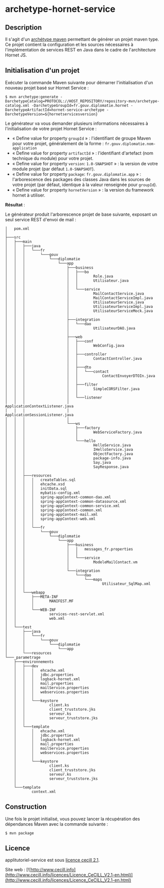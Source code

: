 # archetype-hornet-service

## Description

Il s'agit d'un [archétype maven](https://maven.apache.org/archetype/index.html) permettant de générer un projet maven type. Ce projet contient la configuration et les sources nécessaires à l'implémentation de services REST en Java dans le cadre de l'architecture Hornet JS.
 
## Initialisation d'un projet

Exécuter la commande Maven suivante pour démarrer l'initialisation d'un nouveau projet basé sur Hornet Service :

```shell
$ mvn archetype:generate -DarchetypeCatalog=PROTOCOL://HOST_REPOSITORY/repository-mvn/archetype-catalog.xml -DarchetypeGroupId=fr.gouv.diplomatie.hornet -DarchetypeArtifactId=hornet-service-archetype -DarchetypeVersion=${hornetservicesversion}
```

Le générateur va vous demander plusieurs informations nécessaires à l'initialisation de votre projet Hornet Service :

* « Define value for property `groupId`  » : l'identifiant de groupe Maven pour votre projet, généralement de la forme : `fr.gouv.diplomatie.nom-application`
* « Define value for property `artifactId` » : l'identifiant d'artefact (nom technique du module) pour votre projet.
* « Define value for property `version`:  `1.0-SNAPSHOT` » : la version de votre module projet (par défaut `1.0-SNAPSHOT`).
* « Define value for property `package`:  `fr.gouv.diplomatie.app` » : l'arborescence des packages des classes Java dans les sources de votre projet (par défaut, identique à la valeur renseignée pour `groupId`).
* « Define value for property `hornetVersion` » : la version du framework hornet à utiliser.

__Résultat__ : 

Le générateur produit l'arborescence projet de base suivante, exposant un seul service REST d'envoi de mail :

```
│   pom.xml
│
├───src
│   ├───main
│   │   ├───java
│   │   │   └───fr
│   │   │       └───gouv
│   │   │           └───diplomatie
│   │   │               └───app
│   │   │                   ├───business
│   │   │                   │   ├───bo
│   │   │                   │   │       Role.java
│   │   │                   │   │       Utilisateur.java
│   │   │                   │   │
│   │   │                   │   └───service
│   │   │                   │           MailContactService.java
│   │   │                   │           MailContactServiceImpl.java
│   │   │                   │           UtilisateurService.java
│   │   │                   │           UtilisateurServiceImpl.java
│   │   │                   │           UtilisateurServiceMock.java
│   │   │                   │
│   │   │                   ├───integration
│   │   │                   │   └───dao
│   │   │                   │           UtilisateurDAO.java
│   │   │                   │
│   │   │                   ├───web
│   │   │                   │   ├───conf
│   │   │                   │   │       WebConfig.java
│   │   │                   │   │
│   │   │                   │   ├───controller
│   │   │                   │   │       ContactController.java
│   │   │                   │   │
│   │   │                   │   ├───dto
│   │   │                   │   │   └───contact
│   │   │                   │   │           ContactEnvoyerDTOIn.java
│   │   │                   │   │
│   │   │                   │   ├───filter
│   │   │                   │   │       SimpleCORSFilter.java
│   │   │                   │   │
│   │   │                   │   └───listener
│   │   │                   │           ApplicationContextListener.java
│   │   │                   │           ApplicationSessionListener.java
│   │   │                   │
│   │   │                   └───ws
│   │   │                       ├───factory
│   │   │                       │       WebServiceFactory.java
│   │   │                       │
│   │   │                       └───hello
│   │   │                               HelloService.java
│   │   │                               IHelloService.java
│   │   │                               ObjectFactory.java
│   │   │                               package-info.java
│   │   │                               Say.java
│   │   │                               SayResponse.java
│   │   │
│   │   ├───resources
│   │   │   │   createTables.sql
│   │   │   │   ehcache.xsd
│   │   │   │   initData.sql
│   │   │   │   mybatis-config.xml
│   │   │   │   spring-appContext-common-dao.xml
│   │   │   │   spring-appContext-common-datasource.xml
│   │   │   │   spring-appContext-common-service.xml
│   │   │   │   spring-appContext-common.xml
│   │   │   │   spring-appContext-mail.xml
│   │   │   │   spring-appContext-web.xml
│   │   │   │
│   │   │   └───fr
│   │   │       └───gouv
│   │   │           └───diplomatie
│   │   │               └───app
│   │   │                   ├───business
│   │   │                   │   │   messages_fr.properties
│   │   │                   │   │
│   │   │                   │   └───service
│   │   │                   │           ModeleMailContact.vm
│   │   │                   │
│   │   │                   └───integration
│   │   │                       └───dao
│   │   │                           └───maps
│   │   │                                   Utilisateur_SqlMap.xml
│   │   │
│   │   └───webapp
│   │       ├───META-INF
│   │       │       MANIFEST.MF
│   │       │
│   │       └───WEB-INF
│   │               services-rest-servlet.xml
│   │               web.xml
│   │
│   └───test
│       ├───java
│       │   └───fr
│       │       └───gouv
│       │           └───diplomatie
│       │               └───app
│       └───resources
└───_parametrage
    ├───environnements
    │   ├───dev
    │   │   │   ehcache.xml
    │   │   │   jdbc.properties
    │   │   │   logback-hornet.xml
    │   │   │   mail.properties
    │   │   │   mailService.properties
    │   │   │   webservices.properties
    │   │   │
    │   │   └───keystore
    │   │           client.ks
    │   │           client_truststore.jks
    │   │           serveur.ks
    │   │           serveur_truststore.jks
    │   │
    │   └───template
    │       │   ehcache.xml
    │       │   jdbc.properties
    │       │   logback-hornet.xml
    │       │   mail.properties
    │       │   mailService.properties
    │       │   webservices.properties
    │       │
    │       └───keystore
    │               client.ks
    │               client_truststore.jks
    │               serveur.ks
    │               serveur_truststore.jks
    │
    └───template
            context.xml

```

## Construction 

Une fois le projet initialisé, vous pouvez lancer la récupération des dépendances Maven avec la commande suivante :

```shell
$ mvn package
```

## Licence

applitutoriel-service est sous [licence cecill 2.1](./LICENCE.md).

Site web : [![http://www.cecill.info](http://www.cecill.info/licences/Licence_CeCILL_V2.1-en.html)](http://www.cecill.info/licences/Licence_CeCILL_V2.1-en.html)
